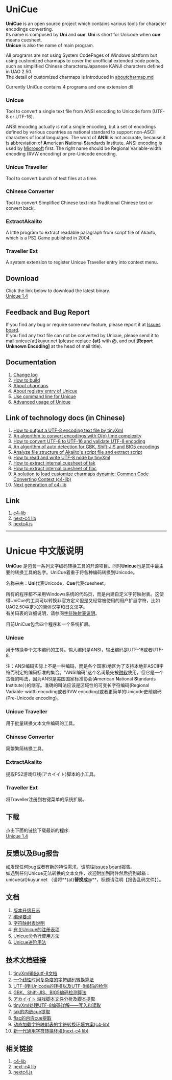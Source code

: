 UniCue
======

**UniCue** is an open source project which contains various tools for character encodings converting.  
Its name is composed by **Uni** and **cue**. **Uni** is short for Unicode when **cue** means cuesheet.  
**Unicue** is also the name of main program.

All programs are not using System CodePages of Windows platform but using customized charmaps to cover the unofficial extended code points, such as simplified Chinese characters/Japanese KANJI characters defined in UAO 2.50.  
The detail of customized charmaps is introduced in [aboutcharmap.md](docs/en/aboutcharmap.md)

Currently UniCue contains 4 programs and one extension dll.

### Unicue
Tool to convert a single text file from ANSI encoding to Unicode form (UTF-8 or UTF-16).

ANSI encoding actually is not a single encoding, but a set of encodings defined by various countries as national standard to support non-ASCII characters of local languages. The word of **ANSI** is not accurate, because it is abbreviation of **A**merican **N**ational **S**tandards **I**nstitute. ANSI encoding is used by [Microsoft](http://support.microsoft.com/kb/138813/en-us) first. The right name should be Regional Variable-width encoding (RVW encoding) or pre-Unicode encoding.

### Unicue Traveller
Tool to convert bunch of text files at a time.

### Chinese Converter
Tool to convert Simplified Chinese text into Traditional Chinese text or convert back.

### ExtractAkaiito
A little program to extract readable paragraph from script file of Akaiito, which is a PS2 Game published in 2004.

### Traveller Ext
A system extension to register Unicue Traveller entry into context menu.

## Download
Click the link below to download the latest binary.  
[Unicue 1.4](https://kuyur.github.io/unicue/Unicue_1.4.zip)

## Feedback and Bug Report
If you find any bug or require some new feature, please report it at [Issues board](https://github.com/kuyur/unicue/issues).  
If you find any text file can not be converted by Unicue, please send it to mail:unicue{at}kuyur.net (please replace **{at}** with **@**, and put **[Report Unknown Encoding]** at the head of mail title).

## Documentation
1. [Change log](docs/en/changelog.md)
2. [How to build](docs/en/howtobuild.md)
3. [About charmaps](docs/en/aboutcharmap.md)
4. [About registry entry of Unicue](docs/en/registry.md)
5. [Use command line for Unicue](docs/en/argumentsusage.md)
6. [Advanced usage of Unicue](docs/en/advancedusage.md)

## Link of technology docs (in Chinese)
1. [How to output a UTF-8 encoding text file by tinyXml](https://kuyur.net/blog/archives/462)
2. [An algorithm to convert encodings with O(n) time complexity](https://kuyur.net/blog/archives/578)
3. [How to convert UTF-8 to UTF-16 and validate UTF-8 encoding](https://kuyur.net/blog/archives/633)
4. [An algorithm of auto detection for GBK, Shift-JIS and BIG5 encodings](https://kuyur.net/blog/archives/635)
5. [Analyze file structure of Akaiito's script file and extract script](https://kuyur.net/blog/archives/793)
6. [How to read and write UTF-8 node by tinyXml](https://kuyur.net/blog/archives/848)
7. [How to extract internal cuesheet of tak](https://kuyur.net/blog/archives/858)
8. [How to extract internal cuesheet of flac](https://kuyur.net/blog/archives/862)
9. [A solution to load customize charmaps dynamic: Common Code Converting Context (c4-lib)](https://kuyur.net/blog/archives/2250)
10. [Next generation of c4-lib](https://kuyur.net/blog/archives/3154)

## Link
1. [c4-lib](https://github.com/kuyur/c4)
2. [next-c4 lib](https://github.com/kuyur/next-c4)
3. [nextc4.js](https://github.com/kuyur/nextc4js)

***

Unicue 中文版说明
===========================

**UniCue** 是包含一系列文字编码转换工具的开源项目。同时**Unicue**也是其中最主要的转换工具的名字。UniCue着重于将各种编码转换到Unicode。

名称来由：**Uni**代表Unicode，**Cue**代表cuesheet。 

所有的程序都不采用Windows系统的代码页，而是内建自定义字符映射表。这使得UniCue的工具可以转换非官方定义但是又经常被使用的用户扩展字符，比如UAO2.50中定义的简体汉字和日文汉字。  
有关码表的详细说明，请参阅[字符映射表说明](docs/chs/aboutcharmap.md)。

目前UniCue包含四个程序和一个系统扩展。

### Unicue
用于转换单个文本编码的工具。输入编码是ANSI，输出编码是UTF-16或者UTF-8.

注：ANSI编码实际上不是一种编码，而是各个国家/地区为了支持本地非ASCII字符而制定的编码标准的集合。"ANSI编码"这个名词最先被[微软](http://support.microsoft.com/kb/138813/en-us)使用，但它是一个古怪的叫法，因为ANSI是美国国家标准协会(**A**merican **N**ational **S**tandards **I**nstitute）)的缩写。准确的叫法应该是区域性的可变长字符编码(Regional Variable-width encoding或者RVW encoding)或者更简单的Unicode史前编码(Pre-Unicode encoding)。

### Unicue Traveller
用于批量转换文本文件编码的工具。

### Chinese Converter
简繁繁简转换工具。

### ExtractAkaiito
提取PS2游戏红线(アカイイト)脚本的小工具。

### Traveller Ext
将Traveller注册到右键菜单的系统扩展。

## 下载
点击下面的链接下载最新的程序:  
[Unicue 1.4](http://kuyur.github.io/unicue/Unicue_1.4.zip)

## 反馈以及Bug报告
如发现任何bug或者有新的特性需求，请前往[Issues board](https://github.com/kuyur/unicue/issues)报告。  
如遇到任何Unicue无法转换的文本文件，欢迎附加到附件然后扔到邮箱：unicue{at}kuyur.net （请将**{at}**替换成**@**，标题请注明【报告乱码文件】）。

## 文档
1. [版本升级日志](docs/chs/changelog.md)
2. [编译要点](docs/chs/howtobuild.md)
3. [字符映射表说明](docs/chs/aboutcharmap.md)
4. [有关Unicue的注册表项](docs/chs/registry.md)
5. [Unicue命令行使用方法](docs/chs/argumentsusage.md)
6. [Unicue进阶用法](docs/chs/advancedusage.md)

## 技术文档链接
1. [tinyXml输出utf-8文档](https://kuyur.net/blog/archives/462)
2. [一个线性时间复杂度的字符编码转换算法](https://kuyur.net/blog/archives/578)
3. [UTF-8到Unicode的转换以及UTF-8编码的检测](https://kuyur.net/blog/archives/633)
4. [GBK、Shift-JIS、BIG5编码检测算法](https://kuyur.net/blog/archives/635)
5. [アカイイト 游戏脚本文件分析及脚本提取](https://kuyur.net/blog/archives/793)
6. [tinyXml处理UTF-8编码详解——写入和读取](https://kuyur.net/blog/archives/848)
7. [tak的内嵌cue提取](https://kuyur.net/blog/archives/858)
8. [flac的内嵌cue提取](https://kuyur.net/blog/archives/862)
9. [动态加载字符映射表的字符转换环境方案(c4-lib)](https://kuyur.net/blog/archives/2250)
10. [新一代通用字符转换环境(next-c4 lib)](https://kuyur.net/blog/archives/3154)

## 相关链接
1. [c4-lib](https://github.com/kuyur/c4)
2. [next-c4 lib](https://github.com/kuyur/next-c4)
3. [nextc4.js](https://github.com/kuyur/nextc4js)
